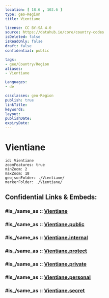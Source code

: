 ```yaml
---
location: [ 18.6 , 102.6 ] 
type: geo-Region
title: Vientiane

license: CC BY-SA 4.0
source: https://datahub.io/core/country-codes
isDeleted: false
isReadOnly: false
draft: false
confidential: public

tags:
- geo/Country/Region
aliases:
- Vientiane

Languages:
- de

cssclasses: geo-Region
publish: true
linkTitle: 
keywords: 
layout: 
publishDate: 
expiryDate: 
---
```


# Vientiane

```leaflet
id: Vientiane
zoomFeatures: true 
minZoom: 2 
maxZoom: 18
geojsonFolder: ./Vientiane/
markerFolder: ./Vientiane/
```


## Confidential Links & Embeds: 

### #is_/same_as :: [Vientiane](/_Standards/Earth/Continent/Asia/Asia~South~East/Laos/Provinces~Laos/Vientiane.md) 

### #is_/same_as :: [Vientiane.public](/_public/Earth/Continent/Asia/Asia~South~East/Laos/Provinces~Laos/Vientiane.public.md) 

### #is_/same_as :: [Vientiane.internal](/_internal/Earth/Continent/Asia/Asia~South~East/Laos/Provinces~Laos/Vientiane.internal.md) 

### #is_/same_as :: [Vientiane.protect](/_protect/Earth/Continent/Asia/Asia~South~East/Laos/Provinces~Laos/Vientiane.protect.md) 

### #is_/same_as :: [Vientiane.private](/_private/Earth/Continent/Asia/Asia~South~East/Laos/Provinces~Laos/Vientiane.private.md) 

### #is_/same_as :: [Vientiane.personal](/_personal/Earth/Continent/Asia/Asia~South~East/Laos/Provinces~Laos/Vientiane.personal.md) 

### #is_/same_as :: [Vientiane.secret](/_secret/Earth/Continent/Asia/Asia~South~East/Laos/Provinces~Laos/Vientiane.secret.md)

